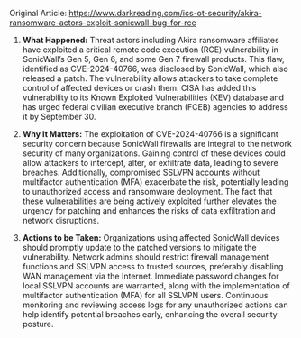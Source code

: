 Original Article: https://www.darkreading.com/ics-ot-security/akira-ransomware-actors-exploit-sonicwall-bug-for-rce

1) **What Happened:**
Threat actors including Akira ransomware affiliates have exploited a critical remote code execution (RCE) vulnerability in SonicWall’s Gen 5, Gen 6, and some Gen 7 firewall products. This flaw, identified as CVE-2024-40766, was disclosed by SonicWall, which also released a patch. The vulnerability allows attackers to take complete control of affected devices or crash them. CISA has added this vulnerability to its Known Exploited Vulnerabilities (KEV) database and has urged federal civilian executive branch (FCEB) agencies to address it by September 30.

2) **Why It Matters:**
The exploitation of CVE-2024-40766 is a significant security concern because SonicWall firewalls are integral to the network security of many organizations. Gaining control of these devices could allow attackers to intercept, alter, or exfiltrate data, leading to severe breaches. Additionally, compromised SSLVPN accounts without multifactor authentication (MFA) exacerbate the risk, potentially leading to unauthorized access and ransomware deployment. The fact that these vulnerabilities are being actively exploited further elevates the urgency for patching and enhances the risks of data exfiltration and network disruptions.

3) **Actions to be Taken:**
Organizations using affected SonicWall devices should promptly update to the patched versions to mitigate the vulnerability. Network admins should restrict firewall management functions and SSLVPN access to trusted sources, preferably disabling WAN management via the Internet. Immediate password changes for local SSLVPN accounts are warranted, along with the implementation of multifactor authentication (MFA) for all SSLVPN users. Continuous monitoring and reviewing access logs for any unauthorized actions can help identify potential breaches early, enhancing the overall security posture.